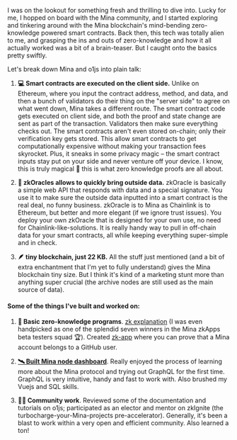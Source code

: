 I was on the lookout for something fresh and thrilling to dive into. Lucky for me, I hopped on board with the Mina community, and I started exploring and tinkering around with the Mina blockchain's mind-bending zero-knowledge powered smart contracts. Back then, this tech was totally alien to me, and grasping the ins and outs of zero-knowledge and how it all actually worked was a bit of a brain-teaser. But I caught onto the basics pretty swiftly.

Let's break down Mina and o1js into plain talk:

1. **💻 Smart contracts are executed on the client side.** Unlike on Ethereum, where you input the contract address, method, and data, and then a bunch of validators do their thing on the "server side" to agree on what went down, Mina takes a different route. The smart contract code gets executed on client side, and both the proof and state change are sent as part of the transaction. Validators then make sure everything checks out. The smart contracts aren't even stored on-chain; only their verification key gets stored. This allow smart contracts to get computationally expensive without making your transaction fees skyrocket. Plus, it sneaks in some privacy magic – the smart contract inputs stay put on your side and never venture off your device. I know, this is truly magical 👀 this is what zero knowledge proofs are all about.

2. **🔮 zkOracles allows to quickly bring outside data.** zkOracle is basically a simple web API that responds with data and a special signature. You use it to make sure the outside data inputted into a smart contract is the real deal, no funny business. zkOracle is to Mina as Chainlink is to Ethereum, but better and more elegant (if we ignore trust issues). You deploy your own zkOracle that is designed for your own use, no need for Chainlink-like-solutions. It is really handy way to pull in off-chain data for your smart contracts, all while keeping everything super-simple and in check.

3. **🪶 tiny blockchain, just 22 KB.** All the stuff just mentioned (and a bit of extra enchantment that I'm yet to fully understand) gives the Mina blockchain tiny size. But I think it's kind of a marketing stunt more than anything super crucial (the archive nodes are still used as the main source of data).

#### Some of the things I've built and worked on:

1. **📜 Basic zero-knowledge programs**. [zk explanation](https://zkapp-ui.vercel.app/) (I was even handpicked as one of the splendid seven winners in the Mina zkApps beta testers squad 🏆). Created [zk-app](http://zk-mina-github.vercel.app/) where you can prove that a Mina account belongs to a GitHub user.

2. **[🛰️ Built Mina node dashboard](https://mina-node-dashboard.vercel.app/)**. Really enjoyed the process of learning more about the Mina protocol and trying out GraphQL for the first time. GraphQL is very intuitive, handy and fast to work with. Also brushed my Vuejs and SQL skills.

3. **👷‍♂️ Community work**. Reviewed some of the documentation and tutorials on o1js; participated as an elector and mentor on zkIgnite (the turbocharge-your-Mina-projects pre-accelerator). Generally, it's been a blast to work within a very open and efficient community. Also learned a ton! 
